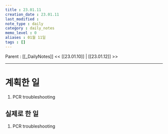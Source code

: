 ```yaml
---
title : 23.01.11
creation_date : 23.01.11
last_modified :
note_type : daily
category : daily_notes
memo_level : 0
aliases : 01월 11일
tags : []
---
```

Parent : [[_DailyNotes]]
<< [[23.01.10]] | [[23.01.12]] >>

---
# 계획한 일

1. PCR troubleshooting 

## 실제로 한 일

1. PCR troubleshooting 